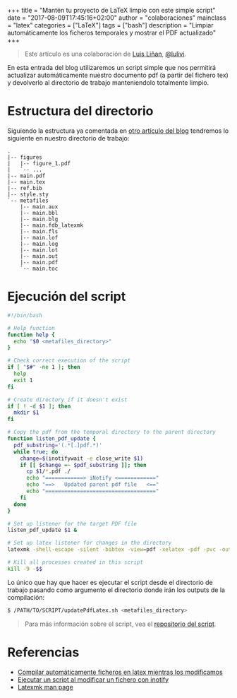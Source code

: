 +++
title = "Mantén tu proyecto de LaTeX limpio con este simple script"
date = "2017-08-09T17:45:16+02:00"
author = "colaboraciones"
mainclass = "latex"
categories = ["LaTeX"]
tags = ["bash"]
description = "Limpiar automáticamente los ficheros temporales y mostrar el PDF actualizado"
+++

> Este artículo es una colaboración de <a href="http://Github.com/lulivi" target="_blank" title="Luis Liñan">Luis Liñan</a>, <a href="https://t.me/lulivi" target="_blank" title="@lulivi">@lulivi</a>.

En esta entrada del blog utilizaremos un script simple que nos permitirá actualizar automáticamente nuestro documento pdf (a partir del fichero tex) y devolverlo al directorio de trabajo manteniendolo totalmente limpio.

# Estructura del directorio

Siguiendo la estructura ya comentada en [otro artículo del blog](https://elbauldelprogramador.com/ocultar-los-metaficheros-de-latex-del-directorio-de-trabajo/) tendremos lo siguiente en nuestro directorio de trabajo:

```
.
|-- figures
|   |-- figure_1.pdf
|   `-- ...
|-- main.pdf
|-- main.tex
|-- ref.bib
|-- style.sty
`-- metafiles
    |-- main.aux
    |-- main.bbl
    |-- main.blg
    |-- main.fdb_latexmk
    |-- main.fls
    |-- main.lof
    |-- main.log
    |-- main.lot
    |-- main.out
    |-- main.pdf
    `-- main.toc
```

# Ejecución del script

```bash
#!/bin/bash

# Help function
function help {
  echo "$0 <metafiles_directory>"
}

# Check correct execution of the script
if [ "$#" -ne 1 ]; then
  help
  exit 1
fi

# Create directory if it doesn't exist
if [ ! -d $1 ]; then
  mkdir $1
fi

# Copy the pdf from the temporal directory to the parent directory
function listen_pdf_update {
  pdf_substring='(.*[.]pdf.*)'
  while true; do
    change=$(inotifywait -e close_write $1)
    if [[ $change =~ $pdf_substring ]]; then
      cp $1/*.pdf ./
      echo "============> iNotify <============"
      echo "==>   Updated parent pdf file   <=="
      echo "==================================="
    fi
  done
}

# Set up listener for the target PDF file
listen_pdf_update $1 &

# Set up latex listener for changes in the directory
latexmk -shell-escape -silent -bibtex -view=pdf -xelatex -pdf -pvc -output-directory=$1

# Kill all processes created in this script
kill -9 -$$
```

<!--more--><!--ad-->

Lo único que hay que hacer es ejecutar el script desde el directorio de trabajo pasando como argumento el directorio donde irán los outputs de la compilación:

```bash
$ /PATH/TO/SCRIPT/updatePdfLatex.sh <metafiles_directory>
```

> Para más información sobre el script, vea el [repositorio del script](https://github.com/lulivi/Latex-PDF-auto-updater).

# Referencias

- <a href="https://elbauldelprogramador.com/compilar-automaticamente-ficheros-en-latex-mientras-los-modificamos" target="_blank" title="Compilar automáticamente ficheros en latex mientras los modificamos">Compilar automáticamente ficheros en latex mientras los modificamos</a>
- <a href="https://elbauldelprogramador.com/ejecutar-un-script-al-modificar-un-fichero-con-inotify" target="_blank" title="Ejecutar un script al modificar un fichero con inotify">Ejecutar un script al modificar un fichero con inotify</a>
- <a href="https://www.mankier.com/1/latexmk" target="_blank" title="Latexmk man page">Latexmk man page</a>
